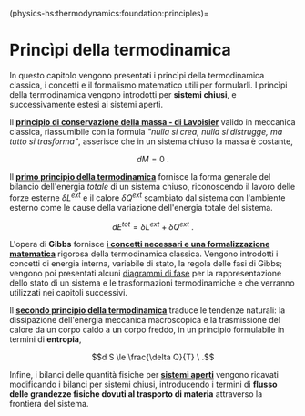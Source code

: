 (physics-hs:thermodynamics:foundation:principles)=
# Princìpi della termodinamica

In questo capitolo vengono presentati i princìpi della termodinamica classica, i concetti e il formalismo matematico utili per formularli.
I princìpi della termodinamica vengono introdotti per **sistemi chiusi**, e successivamente estesi ai sistemi aperti. 

<!--
Ricordando che la termodinamica classica fornisce una descrizione macroscopica mediata della dinamica microscopica di sistemi composti da molti componenti elementari, il livello di dettaglio microscopico può essere usato per fornire un significato alle variabili termodinamiche usate nella descrizione macroscopica.
-->
Il [**principio di conservazione della massa - di Lavoisier**](physics-hs:thermodynamics:foundation:principles:lavoisier) valido in meccanica classica, riassumibile con la formula *"nulla si crea, nulla si distrugge, ma tutto si trasforma"*, asserisce che in un sistema chiuso la massa è costante,

  $$d M = 0 \ .$$

Il [**primo principio della termodinamica**](physics-hs:thermodynamics:foundation:principles:first) fornisce la forma generale del bilancio dell'energia *totale* di un sistema chiuso, riconoscendo il lavoro delle forze esterne $\delta L^{ext}$ e il calore $\delta Q^{ext}$ scambiato dal sistema con l'ambiente esterno come le cause della variazione dell'energia totale del sistema.

  $$d E^{tot} = \delta L^{ext} + \delta Q^{ext} \ .$$

L'opera di **Gibbs** fornisce [**i concetti necessari e una formalizzazione matematica**](physics-hs:thermodynamics:foundation:principles:gibbs-phase-rule) rigorosa della termodinamica classica. Vengono introdotti i concetti di energia interna, variabile di stato, la regola delle fasi di Gibbs; vengono poi presentati alcuni [diagrammi di fase](physics-hs:thermodynamics:foundation:principles:phase-diagrams) per la rappresentazione dello stato di un sistema e le trasformazioni termodinamiche e che verranno utilizzati nei capitoli successivi.

Il [**secondo principio della termodinamica**](physics-hs:thermodynamics:foundation:principles:second) traduce le tendenze naturali: la dissipazione dell'energia meccanica macroscopica e la trasmissione del calore da un corpo caldo a un corpo freddo, in un principio formulabile in termini di **entropia**,

$$d S \le \frac{\delta Q}{T} \ .$$

Infine, i bilanci delle quantità fisiche per [**sistemi aperti**](physics-hs:thermodynamics:foundation:principles:open) vengono ricavati modificando i bilanci per sistemi chiusi, introducendo i termini di **flusso delle grandezze fisiche dovuti al trasporto di materia** attraverso la frontiera del sistema.

<!--
<span style="color:red">Sistemare come presentazione! I contenuti vengono divisi nelle sezioni successive.</span>

In questa sezione vengono presentati i princìpi fondamentali della termodinamica classica. **todo**

**Principio di conservazione della massa.**
Nell'ambito della fisica classica, la massa di un sistema chiuso è costante.

**Primo principio della termodinamica - bilancio dell'energia totale.**
Il primo principio della termodinamica rappresenta il bilancio di energia totale per un sistema chiuso (**todo** *riferimenti a sistemi aperti e chiusi*),

  $$d E^{tot} = \delta L^{ext} + \delta Q^{ext} \ . $$
  
  Usando il teorema dell'energia cinetica (**todo** riferimento alla meccanica), $dK = \delta L^{ext} + \delta L^{int}$, e la definizione di energia interna come differenza tra energia totale ed energia cinetica macroscopica, $E := E^{tot} - K$,
  
  $$d E = - \delta L^{int} + \delta Q^{ext} \ .$$

**Regola delle fasi di Gibbs.**
L'energia interna può essere scritta come funzione di stato, $E(S, X_k)$, **todo** con variabili indipendenti ...

$$\begin{aligned}
dE & = \left(\dfrac{\partial E}{\partial S}\right)_{\mathbf{X}} d S 
     + \left(\dfrac{\partial E}{\partial X_k}\right)_{S} d X_k  = \\
   & = T \, d S + \sum_k F_k \, d X_k
\end{aligned}$$

La variazione di energia interna rispetto alla variabile $S$ corrisponde alla temperatura,

$$T = \left(\dfrac{\partial E}{\partial S}\right)_{\mathbf{X}} \ge 0 \ .$$


**Secondo principio della termodinamica - irreversibilità.**

- Secondo principio per sistemi semplici **todo** *temperatura uniforme*

  $$\begin{aligned}
    dE & = \delta Q^{ext} - \delta L^{int} = \\
       & = \underbrace{\delta Q^{ext} + \delta^+ D}_{\delta U} - \delta L^{int, rev} = \\
  \end{aligned}$$
  
  $$\begin{cases}
  -\delta L^{int,rev} & = \displaystyle\sum_k F_k \, d X_k \\
  \delta U            & = T \, dS
  \end{cases}$$
-->
